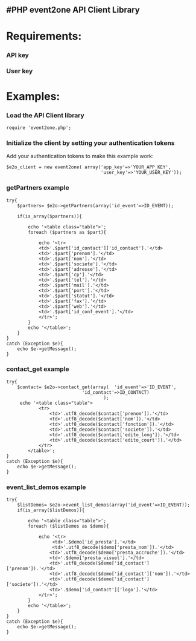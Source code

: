 #PHP event2one API Client Library
----------------------------------
# Requirements: #
### API key ###

### User key ###


# Examples: #
### Load the API Client library ###

    require 'event2one.php';

### Initialize the client by setting your authentication tokens ###
Add your authentication tokens to make this example work:

    $e2o_client = new event2one( array('app_key'=>'YOUR_APP_KEY', 
                                       'user_key'=>'YOUR_USER_KEY'));
									   

									   
### getPartners example ###

	try{
		$partners= $e2o->getPartners(array('id_event'=>ID_EVENT));
	
		if(is_array($partners)){

			echo '<table class="table">';
			foreach ($partners as $part){
				
				echo '<tr>
				<td>'.$part['id_contact']['id_contact'].'</td>
				<td>'.$part['prenom'].'</td>
				<td>'.$part['nom'].'</td>
				<td>'.$part['societe'].'</td>
				<td>'.$part['adresse'].'</td>
				<td>'.$part['cp'].'</td>
				<td>'.$part['tel'].'</td>
				<td>'.$part['mail'].'</td>
				<td>'.$part['port'].'</td>		
				<td>'.$part['statut'].'</td>
				<td>'.$part['fax'].'</td>
				<td>'.$part['web'].'</td>
				<td>'.$part['id_conf_event'].'</td>
				</tr>';
			}
			echo '</table>';
		}
	}
	catch (Exception $e){
		echo $e->getMessage();
	}	


### contact_get example ###
 
	try{
		$contact= $e2o->contact_get(array(	'id_event'=>'ID_EVENT', 
		 						'id_contact'=>ID_CONTACT)
		 								);
		 echo '<table class="table">
		 		<tr>
		 			<td>'.utf8_decode($contact['prenom']).'</td>
		 			<td>'.utf8_decode($contact['nom']).'</td>
					<td>'.utf8_decode($contact['fonction']).'</td>
		 			<td>'.utf8_decode($contact['societe']).'</td>
		 			<td>'.utf8_decode($contact['edito_long']).'</td>
		 			<td>'.utf8_decode($contact['edito_court']).'</td>
				</tr>
			</table>';
	}
	catch (Exception $e){
		echo $e->getMessage();
	}



### event_list_demos example ###

	try{
		$listDemos= $e2o->event_list_demos(array('id_event'=>ID_EVENT));
		if(is_array($listDemos)){
			
			echo '<table class="table">';
		 	foreach ($listDemos as $demo){
		 	
			 	echo '<tr>
					 <td>'.$demo['id_presta'].'</td>
					 <td>'.utf8_decode($demo['presta_nom']).'</td>
				 	<td>'.utf8_decode($demo['presta_accroche']).'</td>
				 	<td>'.$demo['presta_visuel'].'</td>
					<td>'.utf8_decode($demo['id_contact']['prenom']).'</td>
				 	<td>'.utf8_decode($demo['id_contact']['nom']).'</td>
					<td>'.utf8_decode($demo['id_contact']['societe']).'</td>
					<td>'.$demo['id_contact']['logo'].'</td>
			 	</tr>';
			}
	 		echo '</table>';
	 	}
 	}
 	catch (Exception $e){
		echo $e->getMessage();
 	}
